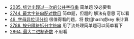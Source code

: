 - [2085. 统计出现过一次的公共字符串](https://github.com/lsill/leetcode/blob/main/c_leetcode/src/str_pra/strTest.cpp) 简单题 没必要看
- [2744. 最大字符串配对数目](https://github.com/lsill/leetcode/blob/main/c_leetcode/src/str_pra/str_simple.cpp) 简单题，但题的
解法有意思 可以看
- [49. 字母异位词分组](https://github.com/lsill/leetcode/blob/main/c_leetcode/src/str_pra/str_mid.cpp?plain=1#L11) 很值得看的题，将
数组hash成key 来计算
- [2788. 按分隔符拆分字符串](https://github.com/lsill/leetcode/blob/main/c_leetcode/src/str_pra/str_simple.cpp?plain=1#L73) 用了流处理简单题可以简单看下
- [2864. 最大二进制奇数](https://github.com/lsill/leetcode/blob/main/c_leetcode/src/str_pra/str_simple.cpp?plain=1#L145) 不用看
